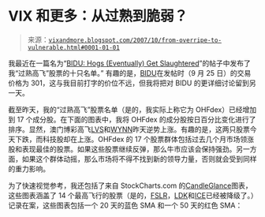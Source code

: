 <!--yml

分类：未分类

日期：2024-05-18 18:56:46

-->

# VIX 和更多：从过熟到脆弱？

> 来源：[`vixandmore.blogspot.com/2007/10/from-overripe-to-vulnerable.html#0001-01-01`](http://vixandmore.blogspot.com/2007/10/from-overripe-to-vulnerable.html#0001-01-01)

我最近在一篇名为“[BIDU:  Hogs (Eventually) Get Slaughtered](http://vixandmore.blogspot.com/2007/09/bidu-hogs-eventually-get-slaughtered.html)”的帖子中发布了我“过熟高飞”股票的十只名单。” 有趣的是，[BIDU](http://finance.google.com/finance?q=bidu&hl=en)在发帖时（9 月 25 日）的交易价格为 301，这与我目前打字的价位不远，但我将把对 BIDU 的更详细讨论留到另一天。

截至昨天，我的“过熟高飞”股票名单（是的，我实际上称它为 OHFdex）已经增加到 17 个成分股。在下面的图表中，我将 OHFdex 的成分股按日百分比变化进行了排序。显然，澳门博彩高飞[LVS](http://finance.google.com/finance?q=lvs&hl=en)和[WYNN](http://finance.google.com/finance?q=wynn&hl=en)昨天逆势上涨。有趣的是，这两只股票今天下跌，而科技股却在上涨。OHFdex 的 17 个股票群体包括过去几个月市场领涨股和表现最佳的股票。如果这些股票继续反弹，那么牛市应该会保持强劲。另一方面，如果这个群体动摇，那么市场将不得不找到新的领导力量，否则就会受到同样的重力影响。

为了快速视觉参考，我还包括了来自 StockCharts.com 的[CandleGlance](http://stockcharts.com/charts/indices/)图表，这些图表涵盖了 14 个最高飞行的股票（是的，[FSLR](http://finance.google.com/finance?q=fslr&hl=en)，[LDK](http://finance.google.com/finance?q=ldk&hl=en)和[ICE](http://finance.google.com/finance?q=ice&hl=en)已经被降级了。）记录在案，这些图表包括一个 20 天的蓝色 SMA 和一个 50 天的红色 SMA：
